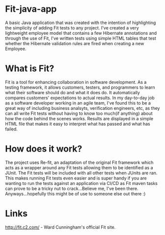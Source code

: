 # Fit-java-app
A basic Java application that was created with the intention of highlighting the simplicity of adding Fit tests to any project. I've created a very lightweight employee model that contains a few Hibernate annotations and through the use of Fit, I've written tests using simple HTML tables that test whether the Hibernate validation rules are fired when creating a new Employee.

# What is Fit?
Fit is a tool for enhancing collaboration in software development. As a testing framework, it allows customers, testers, and programmers to learn what their software should do and what it does do. It automatically compares customers' expectations to actual results. In my day-to-day job as a software developer working in an agile team, I've found this to be a great way of including business analsyts, verification engineers, etc, as they can all write Fit tests without having to know too much(if anything) about how the code behind the scenes works. Results are displayed in a simple HTML file that makes it easy to interpret what has passed and what has failed.

# How does it work?
The project uses Re-fit, an adaptation of the original Fit framework which acts as a wrapper around any Fit tests allowing them to be identified as a JUnit. The Fit tests will be included with all other tests when JUnits are ran. This makes running Fit tests even easier and is super handy if you are wanting to run the tests against an application via CI/CD as Fit maven tasks can prove to be a tricky nut to crack...Believe me, I've been there. Anyways...hopefully this might be of use to someone else out there :)

# Links
http://fit.c2.com/ - Ward Cunningham's official Fit site.
